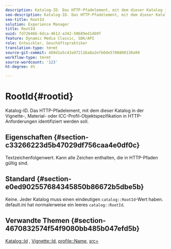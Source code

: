 ```yaml
---
description: Katalog-ID. Das HTTP-Pfadelement, mit dem dieser Katalog in der Vignette-, Material- oder ICC-Profil-Objektspezifikation in HTTP-Anforderungen identifiziert werden soll.
seo-description: Katalog-ID. Das HTTP-Pfadelement, mit dem dieser Katalog in der Vignette-, Material- oder ICC-Profil-Objektspezifikation in HTTP-Anforderungen identifiziert werden soll.
seo-title: RootId
solution: Experience Manager
title: RootId
uuid: fd726466-6dca-4612-a342-50689ed1469f
feature: Dynamic Media Classic, SDK/API
role: Entwickler, Geschäftspraktiker
translation-type: tm+mt
source-git-commit: 469d1a5c43a972116a8a2efb0de5708800130a99
workflow-type: tm+mt
source-wordcount: '123'
ht-degree: 4%

---
```



# RootId{#rootid}

Katalog-ID. Das HTTP-Pfadelement, mit dem dieser Katalog in der Vignette-, Material- oder ICC-Profil-Objektspezifikation in HTTP-Anforderungen identifiziert werden soll.

## Eigenschaften {#section-c33266223d5b47029df756caa4e0df0c}

Textzeichenfolgenwert. Kann alle Zeichen enthalten, die in HTTP-Pfaden gültig sind.

## Standard {#section-e0ed902557684345850b86672b5dbe5b}

Keine. Jeder Katalog muss einen eindeutigen `catalog::RootId`-Wert haben. default.ini hat normalerweise ein leeres `catalog::RootId`.

## Verwandte Themen {#section-4670832574f54f9080bb485b047efd5b}

[Katalog::Id](../../../../../ir-api/material-cat/image-rendering-api-ref/c-ir-material-catalog/c-ir-material-data-reference/r-ir-id.md#reference-cba2a53a952e403fb57a4e8569f9cf85) ,  [Vignette::Id](../../../../../ir-api/material-cat/image-rendering-api-ref/c-ir-material-catalog/c-ir-vignette-map-reference/r-ir-id-vignette.md#reference-2a7ba758924b4757b3234942304db7fd),  [profile::Name](../../../../../ir-api/material-cat/image-rendering-api-ref/c-ir-material-catalog/c-ir-macro-definition-reference/r-ir-name.md#reference-63b663d2052545ffab030a23e7060b1e),  [src=](../../../../../ir-api/http-protocol/image-rendering-api-ref/c-ir-http-protocol-ref/c-ir-http-protocol-command-reference/r-ir-src.md#reference-62c98abad22149d68d405ed6aaff8272)
